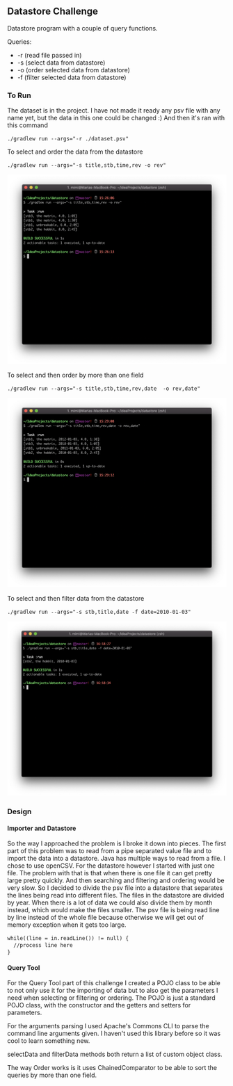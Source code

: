 ## Datastore Challenge 

Datastore program with a couple of query functions. 

Queries: 
* -r  (read file passed in) 
* -s  (select data from datastore)
* -o  (order selected data from datastore)
* -f  (filter selected data from datastore)

### To Run
The dataset is in the project. I have not made it ready any psv file with any name yet, but the data in this one could be changed :) And then it's ran with this command
 
    ./gradlew run --args="-r ./dataset.psv"

To select and order the data from the datastore

    ./gradlew run --args="-s title,stb,time,rev -o rev"

      
<img src="./images/Screen Shot 2019-05-15 at 3.27.01 PM.png" width="700" />

To select and then order by more than one field 

    ./gradlew run --args="-s title,stb,time,rev,date  -o rev,date"
    
<img src="./images/Screen Shot 2019-05-15 at 3.29.28 PM.png" width="700" />

To select and then filter data from the datastore

    ./gradlew run --args="-s stb,title,date -f date=2010-01-03"

<img src="./images/Screen Shot 2019-05-15 at 4.18.42 PM.png" width="700" />
  
    
      
### Design 

#### Importer and Datastore
So the way I approached the problem is I broke it down into pieces. 
The first part of this problem was to read from a pipe separated value file and to import the data into a datastore. Java has multiple ways to read from a file. I chose to use openCSV. 
For the datastore however I started with just one file. The problem with that is that when there is one file it can get pretty large pretty quickly. And then searching and filtering and ordering would be very slow. So I decided to divide the psv file into a datastore that separates the lines being read into different files. The files in the datastore are divided by year. When there is a lot of data we could also divide them by month instead, which would make the files smaller. 
The psv file is being read line by line instead of the whole file because otherwise we will get out of memory exception when it gets too large.
   
    while((line = in.readLine()) != null) {
      //process line here
    }

#### Query Tool
For the Query Tool part of this challenge I created a POJO class to be able to not only use it for the importing of data but to also get the parameters I need when selecting or filtering or ordering. The POJO is just a standard POJO class, with the constructor and the getters and setters for parameters.

For the arguments parsing I used Apache's Commons CLI to parse the command line arguments given. I haven't used this library before so it was cool to learn something new. 

selectData and filterData methods both return a list of custom object class. 

The way Order works is it uses ChainedComparator to be able to sort the queries by more than one field.
